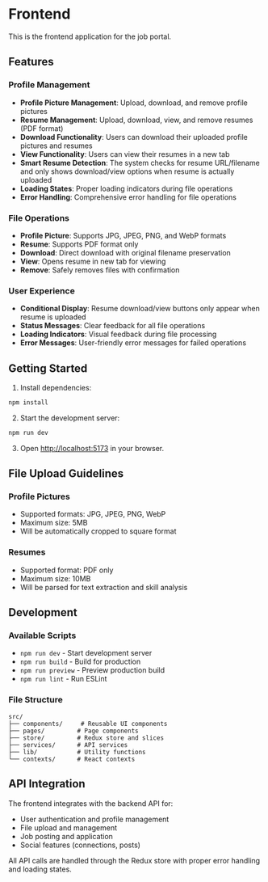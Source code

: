 # Frontend

This is the frontend application for the job portal.

## Features

### Profile Management

- **Profile Picture Management**: Upload, download, and remove profile pictures
- **Resume Management**: Upload, download, view, and remove resumes (PDF format)
- **Download Functionality**: Users can download their uploaded profile pictures and resumes
- **View Functionality**: Users can view their resumes in a new tab
- **Smart Resume Detection**: The system checks for resume URL/filename and only shows download/view options when resume is actually uploaded
- **Loading States**: Proper loading indicators during file operations
- **Error Handling**: Comprehensive error handling for file operations

### File Operations

- **Profile Picture**: Supports JPG, JPEG, PNG, and WebP formats
- **Resume**: Supports PDF format only
- **Download**: Direct download with original filename preservation
- **View**: Opens resume in new tab for viewing
- **Remove**: Safely removes files with confirmation

### User Experience

- **Conditional Display**: Resume download/view buttons only appear when resume is uploaded
- **Status Messages**: Clear feedback for all file operations
- **Loading Indicators**: Visual feedback during file processing
- **Error Messages**: User-friendly error messages for failed operations

## Getting Started

1. Install dependencies:

```bash
npm install
```

2. Start the development server:

```bash
npm run dev
```

3. Open [http://localhost:5173](http://localhost:5173) in your browser.

## File Upload Guidelines

### Profile Pictures

- Supported formats: JPG, JPEG, PNG, WebP
- Maximum size: 5MB
- Will be automatically cropped to square format

### Resumes

- Supported format: PDF only
- Maximum size: 10MB
- Will be parsed for text extraction and skill analysis

## Development

### Available Scripts

- `npm run dev` - Start development server
- `npm run build` - Build for production
- `npm run preview` - Preview production build
- `npm run lint` - Run ESLint

### File Structure

```
src/
├── components/     # Reusable UI components
├── pages/         # Page components
├── store/         # Redux store and slices
├── services/      # API services
├── lib/           # Utility functions
└── contexts/      # React contexts
```

## API Integration

The frontend integrates with the backend API for:

- User authentication and profile management
- File upload and management
- Job posting and application
- Social features (connections, posts)

All API calls are handled through the Redux store with proper error handling and loading states.
